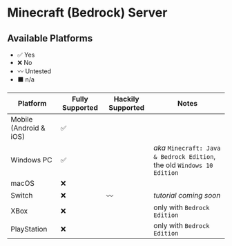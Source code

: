 # Minecraft (Bedrock) Server

## Available Platforms

- ✅ Yes
- ❌ No
- 〰️ Untested
- ⬛ n/a

| Platform | Fully Supported | Hackily Supported | Notes |
| - | - | - | - |
| Mobile (Android & iOS) | ✅ | | |
| Windows PC | ✅ | | *aka* `Minecraft: Java & Bedrock Edition`, the old `Windows 10 Edition` |
| macOS | ❌ |  | |
| Switch | ❌ | 〰️ | *tutorial coming soon* |
| XBox | ❌ | |  only with `Bedrock Edition` |
| PlayStation | ❌ | | only with `Bedrock Edition` |
